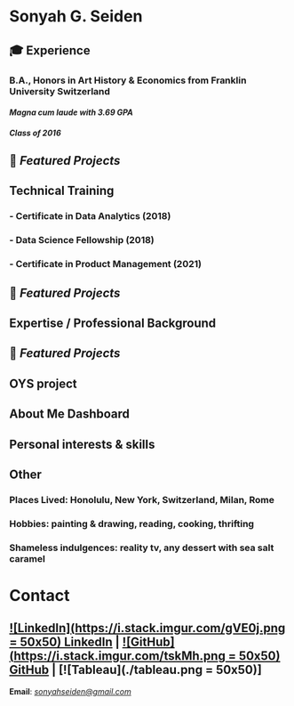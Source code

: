 # Sonyah G. Seiden
## :mortar_board: Experience
### B.A., Honors in Art History & Economics from Franklin University Switzerland
#### *Magna cum laude with 3.69 GPA*
#### *Class of 2016*
## :star2: **_Featured Projects_**

## Technical Training
### - Certificate in Data Analytics (2018)
### - Data Science Fellowship (2018)
### - Certificate in Product Management (2021)
## :star2: **_Featured Projects_**

## Expertise / Professional Background
## :star2: **_Featured Projects_**
## OYS project
## About Me Dashboard
## Personal interests & skills

## Other
### Places Lived: Honolulu, New York, Switzerland, Milan, Rome
### Hobbies: painting & drawing, reading, cooking, thrifting
### Shameless indulgences: reality tv, any dessert with sea salt caramel

# Contact
## [![LinkedIn](https://i.stack.imgur.com/gVE0j.png = 50x50) LinkedIn](https://www.linkedin.com/in/sonyahseiden/) | [![GitHub](https://i.stack.imgur.com/tskMh.png = 50x50) GitHub](https://github.com/sonyah-hawaii) | [![Tableau](./tableau.png = 50x50)]
**Email**: *sonyahseiden@gmail.com*